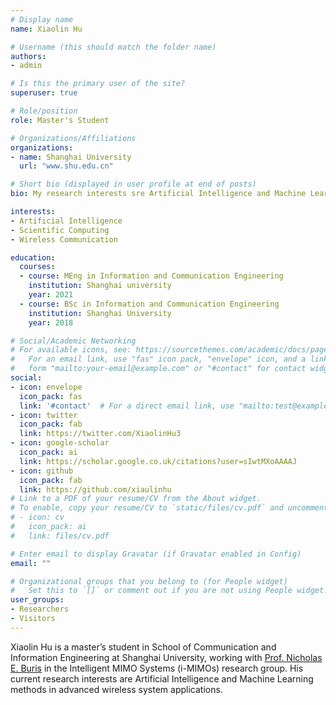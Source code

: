 ```yaml
---
# Display name
name: Xiaolin Hu 

# Username (this should match the folder name)
authors:
- admin

# Is this the primary user of the site?
superuser: true

# Role/position
role: Master's Student 

# Organizations/Affiliations
organizations:
- name: Shanghai University
  url: "www.shu.edu.cn"

# Short bio (displayed in user profile at end of posts)
bio: My research interests sre Artificial Intelligence and Machine Learning methods in advanced wireless system applications.

interests:
- Artificial Intelligence
- Scientific Computing 
- Wireless Communication

education:
  courses:
  - course: MEng in Information and Communication Engineering
    institution: Shanghai university 
    year: 2021
  - course: BSc in Information and Communication Engineering
    institution: Shanghai University 
    year: 2018

# Social/Academic Networking
# For available icons, see: https://sourcethemes.com/academic/docs/page-builder/#icons
#   For an email link, use "fas" icon pack, "envelope" icon, and a link in the
#   form "mailto:your-email@example.com" or "#contact" for contact widget.
social:
- icon: envelope
  icon_pack: fas
  link: '#contact'  # For a direct email link, use "mailto:test@example.org".
- icon: twitter
  icon_pack: fab
  link: https://twitter.com/XiaolinHu3
- icon: google-scholar
  icon_pack: ai
  link: https://scholar.google.co.uk/citations?user=sIwtMXoAAAAJ
- icon: github
  icon_pack: fab
  link: https://github.com/xiaulinhu
# Link to a PDF of your resume/CV from the About widget.
# To enable, copy your resume/CV to `static/files/cv.pdf` and uncomment the lines below.
# - icon: cv
#   icon_pack: ai
#   link: files/cv.pdf

# Enter email to display Gravatar (if Gravatar enabled in Config)
email: ""

# Organizational groups that you belong to (for People widget)
#   Set this to `[]` or comment out if you are not using People widget.
user_groups:
- Researchers
- Visitors
---
```


Xiaolin Hu is a master’s student in School of Communication and Information Engineering at Shanghai University, working with [Prof. Nicholas E. Buris](http://www.nebens.com/home/management-team) in the Intelligent MIMO Systems (i-MIMOs) research group. His current research interests are Artificial Intelligence and Machine Learning methods in advanced wireless system applications.
